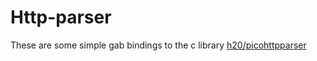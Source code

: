 # Http-parser

These are some simple gab bindings to the c library [h20/picohttpparser](https://github.com/h20/picohttpparser)
